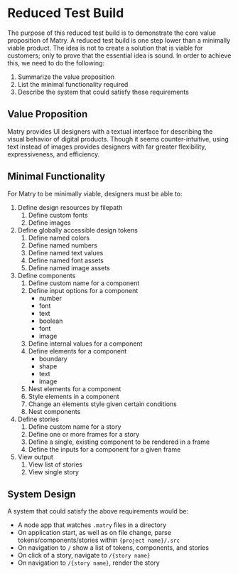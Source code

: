
# Reduced Test Build

The purpose of this reduced test build is to demonstrate the core value proposition of Matry.
A reduced test build is one step lower than a minimally viable product.
The idea is not to create a solution that is viable for customers; only to prove that the essential idea is sound.
In order to achieve this, we need to do the following:

1. Summarize the value proposition
2. List the minimal functionality required
3. Describe the system that could satisfy these requirements

## Value Proposition

Matry provides UI designers with a textual interface for describing the visual behavior of digital products.
Though it seems counter-intuitive, using text instead of images provides designers with far greater flexibility, expressiveness, and efficiency.

## Minimal Functionality

For Matry to be minimally viable, designers must be able to:

1. Define design resources by filepath
   1. Define custom fonts
   2. Define images
2. Define globally accessible design tokens
   1. Define named colors
   2. Define named numbers
   3. Define named text values
   4. Define named font assets
   5. Define named image assets
3. Define components
   1. Define custom name for a component
   2. Define input options for a component
      - number
      - font
      - text
      - boolean
      - font
      - image
   3. Define internal values for a component
   4. Define elements for a component
      - boundary
      - shape
      - text
      - image
   5. Nest elements for a component
   6. Style elements in a component
   7. Change an elements style given certain conditions
   8. Nest components
4. Define stories
   1. Define custom name for a story
   2. Define one or more frames for a story
   3. Define a single, existing component to be rendered in a frame
   4. Define the inputs for a component for a given frame
5. View output
   1. View list of stories
   2. View single story

## System Design

A system that could satisfy the above requirements would be:

- A node app that watches `.matry` files in a directory
- On application start, as well as on file change, parse tokens/components/stories within `{project name}/.src`
- On navigation to `/` show a list of tokens, components, and stories
- On click of a story, navigate to `/{story name}`
- On navigation to `/{story name}`, render the story
